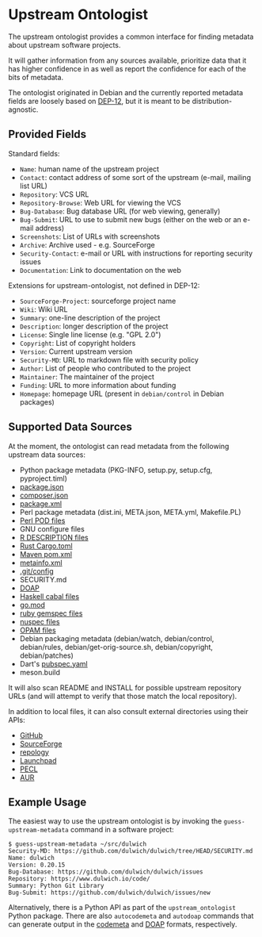 Upstream Ontologist
===================

The upstream ontologist provides a common interface for finding metadata about
upstream software projects.

It will gather information from any sources available, prioritize data that it
has higher confidence in as well as report the confidence for each of the
bits of metadata.

The ontologist originated in Debian and the currently reported metadata fields
are loosely based on [DEP-12](https://dep-team.pages.debian.net/deps/dep12),
but it is meant to be distribution-agnostic.

Provided Fields
---------------

Standard fields:

* ``Name``: human name of the upstream project
* ``Contact``: contact address of some sort of the upstream
   (e-mail, mailing list URL)
* ``Repository``: VCS URL
* ``Repository-Browse``: Web URL for viewing the VCS
* ``Bug-Database``: Bug database URL (for web viewing, generally)
* ``Bug-Submit``: URL to use to submit new bugs (either on the web or an e-mail address)
* ``Screenshots``: List of URLs with screenshots
* ``Archive``: Archive used - e.g. SourceForge
* ``Security-Contact``: e-mail or URL with instructions for reporting security issues
* ``Documentation``: Link to documentation on the web

Extensions for upstream-ontologist, not defined in DEP-12:

* ``SourceForge-Project``: sourceforge project name
* ``Wiki``: Wiki URL
* ``Summary``: one-line description of the project
* ``Description``: longer description of the project
* ``License``: Single line license (e.g. "GPL 2.0")
* ``Copyright``: List of copyright holders
* ``Version``: Current upstream version
* ``Security-MD``: URL to markdown file with security policy
* ``Author``: List of people who contributed to the project
* ``Maintainer``: The maintainer of the project
* ``Funding``: URL to more information about funding
* ``Homepage``: homepage URL (present in ``debian/control`` in Debian packages)

Supported Data Sources
----------------------

At the moment, the ontologist can read metadata from the following upstream
data sources:

* Python package metadata (PKG-INFO, setup.py, setup.cfg, pyproject.timl)
* [package.json](https://docs.npmjs.com/cli/v7/configuring-npm/package-json)
* [composer.json](https://getcomposer.org/doc/04-schema.md)
* [package.xml](https://pear.php.net/manual/en/guide.developers.package2.dependencies.php)
* Perl package metadata (dist.ini, META.json, META.yml, Makefile.PL)
* [Perl POD files](https://perldoc.perl.org/perlpod)
* GNU configure files
* [R DESCRIPTION files](https://r-pkgs.org/description.html)
* [Rust Cargo.toml](https://doc.rust-lang.org/cargo/reference/manifest.html)
* [Maven pom.xml](https://maven.apache.org/pom.html)
* [metainfo.xml](https://www.freedesktop.org/software/appstream/docs/chap-Metadata.html)
* [.git/config](https://git-scm.com/docs/git-config)
* SECURITY.md
* [DOAP](https://github.com/ewilderj/doap)
* [Haskell cabal files](https://cabal.readthedocs.io/en/3.4/cabal-package.html)
* [go.mod](https://golang.org/doc/modules/gomod-ref)
* [ruby gemspec files](https://guides.rubygems.org/specification-reference/)
* [nuspec files](https://docs.microsoft.com/en-us/nuget/reference/nuspec)
* [OPAM files](https://opam.ocaml.org/doc/Manual.html#Package-definitions)
* Debian packaging metadata
  (debian/watch, debian/control, debian/rules, debian/get-orig-source.sh,
   debian/copyright, debian/patches)
* Dart's [pubspec.yaml](https://dart.dev/tools/pub/pubspec)
* meson.build

It will also scan README and INSTALL for possible upstream repository URLs
(and will attempt to verify that those match the local repository).

In addition to local files, it can also consult external directories
using their APIs:

* [GitHub](https://github.com/)
* [SourceForge](https://sourceforge.net/)
* [repology](https://www.repology.org/)
* [Launchpad](https://launchpad.net/)
* [PECL](https://pecl.php.net/)
* [AUR](https://aur.archlinux.org/)

Example Usage
-------------

The easiest way to use the upstream ontologist is by invoking the
``guess-upstream-metadata`` command in a software project:

```console
$ guess-upstream-metadata ~/src/dulwich
Security-MD: https://github.com/dulwich/dulwich/tree/HEAD/SECURITY.md
Name: dulwich
Version: 0.20.15
Bug-Database: https://github.com/dulwich/dulwich/issues
Repository: https://www.dulwich.io/code/
Summary: Python Git Library
Bug-Submit: https://github.com/dulwich/dulwich/issues/new
```

Alternatively, there is a Python API as part of the ``upstream_ontologist``
Python package. There are also ``autocodemeta`` and ``autodoap`` commands that
can generate output in the [codemeta](https://codemeta.github.io/) and
[DOAP](https://github.com/ewilderj/doap) formats, respectively.

